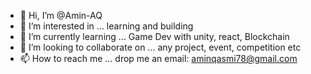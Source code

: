 - 👋 Hi, I’m @Amin-AQ
- 👀 I’m interested in ... learning and building
- 🌱 I’m currently learning ... Game Dev with unity, react, Blockchain 
- 💞️ I’m looking to collaborate on ... any project, event, competition etc
- 📫 How to reach me ... drop me an email: aminqasmi78@gmail.com

<!---
Amin-AQ/Amin-AQ is a ✨ special ✨ repository because its `README.md` (this file) appears on your GitHub profile.
You can click the Preview link to take a look at your changes.
--->
